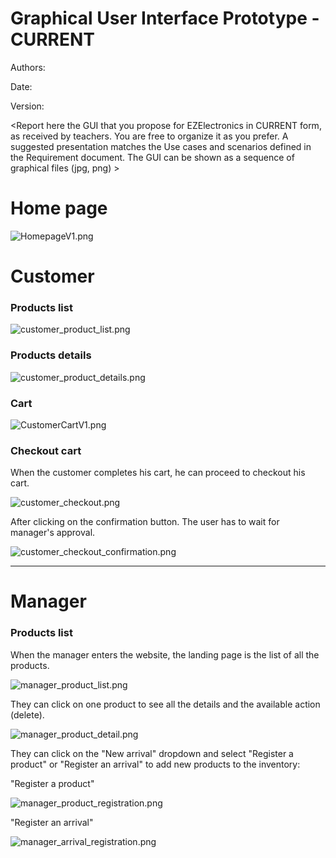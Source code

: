 # Graphical User Interface Prototype - CURRENT

Authors:

Date:

Version:

\<Report here the GUI that you propose for EZElectronics in CURRENT form, as received by teachers. You are free to organize it as you prefer. A suggested presentation matches the Use cases and scenarios defined in the Requirement document. The GUI can be shown as a sequence of graphical files (jpg, png) >

# Home page


![HomepageV1.png](./requirement_documents/v1/HomepageV1.png)
# Customer 

### Products list 

![customer_product_list.png](./requirement_documents/v1/customer_product_list.png)

### Products details

![customer_product_details.png](./requirement_documents/v1/customer_product_details.png)

### Cart
![CustomerCartV1.png](requirement_documents/v1/CustomerCartV1.png)




### Checkout cart 

When the customer completes his cart, he can proceed to checkout his cart.

![customer_checkout.png](./requirement_documents/v1/customer_checkout.png)

After clicking on the confirmation button. The user has to wait for manager's approval.

![customer_checkout_confirmation.png](./requirement_documents/v1/customer_checkout_confirmation.png)



--- 
# Manager 

### Products list 

When the manager enters the website, the landing page is the list of all the products.

![manager_product_list.png](./requirement_documents/v1/manager_product_list.png)

They can click on one product to see all the details and the available action (delete).

![manager_product_detail.png](./requirement_documents/v1/manager_product_detail.png)

They can click on the "New arrival" dropdown and select "Register a product" or "Register an arrival" 
to add new products to the inventory:

"Register a product"

![manager_product_registration.png](./requirement_documents/v1/product_registration.png)

"Register an arrival"

![manager_arrival_registration.png](./requirement_documents/v1/arrival_registration.png)

